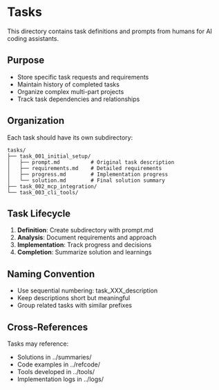 # Tasks

This directory contains task definitions and prompts from humans for AI coding assistants.

## Purpose

- Store specific task requests and requirements
- Maintain history of completed tasks
- Organize complex multi-part projects
- Track task dependencies and relationships

## Organization

Each task should have its own subdirectory:
```
tasks/
├── task_001_initial_setup/
│   ├── prompt.md          # Original task description
│   ├── requirements.md    # Detailed requirements
│   ├── progress.md        # Implementation progress
│   └── solution.md        # Final solution summary
├── task_002_mcp_integration/
└── task_003_cli_tools/
```

## Task Lifecycle

1. **Definition**: Create subdirectory with prompt.md
2. **Analysis**: Document requirements and approach
3. **Implementation**: Track progress and decisions
4. **Completion**: Summarize solution and learnings

## Naming Convention

- Use sequential numbering: task_XXX_description
- Keep descriptions short but meaningful
- Group related tasks with similar prefixes

## Cross-References

Tasks may reference:
- Solutions in ../summaries/
- Code examples in ../refcode/
- Tools developed in ../tools/
- Implementation logs in ../logs/